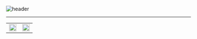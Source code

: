 ![header](https://capsule-render.vercel.app/api?type=venom&height=300&color=gradient&text=I'm%20just...%20just%20a%20developer.&fontSize=35&fontColor=f08080)

---

<table style="width: 100%; table-layout: fixed;">
  <tr>
    <td style="width: 50%;"><img src="https://github-readme-stats.vercel.app/api?username=Doneformee" style="width: 100%;"></td>
    <td style="width: 50%;"><img src="https://github-readme-stats.vercel.app/api/top-langs/?username=Doneformee&layout=compact" style="width: 100%;"></td>  
  </tr>
</table>
